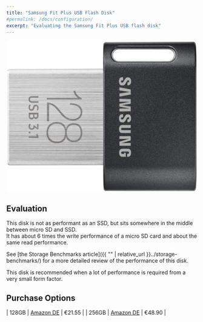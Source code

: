 ```yaml
---
title: "Samsung Fit Plus USB Flash Disk"
#permalink: /docs/configuration/
excerpt: "Evaluating the Samsung Fit Plus USB flash disk"
---
```


![Samsung Fit Plus USB Flash Disk](/assets/pictures/samsung-fit-plus-128gb.jpg)

## Evaluation
This disk is not as performant as an SSD, but sits somewhere in the middle between micro SD and SSD.  
It has about 6 times the write performance of a micro SD card and about the same read performance. 

See [the Storage Benchmarks article]({{ "" | relative_url }}../storage-benchmarks/) for a more detailed review of the performance of this disk.

This disk is recommended when a lot of performance is required from a very small form factor. 


## Purchase Options

| 128GB | [Amazon DE](https://www.amazon.de/-/en/gp/product/B07FD878SJ/) | €21.55 |
| 256GB | [Amazon DE](https://www.amazon.de/-/en/gp/product/B07FD6D4HJ/) | €48.90 |

